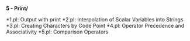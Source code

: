 **5 - Print/**

*1.pl: Output with print
*2.pl: Interpolation of Scalar Variables into Strings
*3.pl: Creating Characters by Code Point
*4.pl: Operator Precedence and Associativity
*5.pl: Comparison Operators
